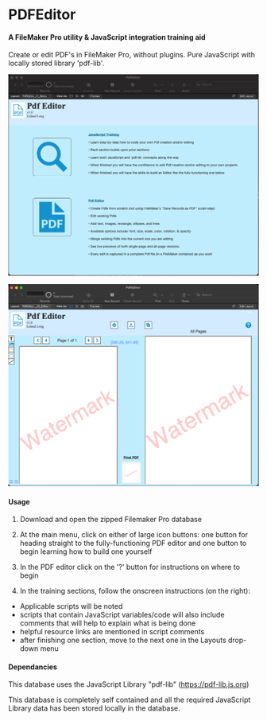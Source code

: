 # PDFEditor

#### A FileMaker Pro utility & JavaScript integration training aid

Create or edit PDF's in FileMaker Pro, without plugins. Pure JavaScript with locally stored library 'pdf-lib'.

![Overview image](images/Overview.png)

![Overview2 image](images/Overview2.png)

#### Usage

1. Download and open the zipped Filemaker Pro database

2. At the main menu, click on either of large icon buttons: one button for heading straight to the fully-functioning PDF editor and one button to begin learning how to build one yourself

3. In the PDF editor click on the '?' button for instructions on where to begin

4. In the training sections, follow the onscreen instructions (on the right):
  * Applicable scripts will be noted
  * scripts that contain JavaScript variables/code will also include comments that will help to explain what is being done
  * helpful resource links are mentioned in script comments
  * after finishing one section, move to the next one in the Layouts drop-down menu


#### Dependancies

This database uses the JavaScript Library "pdf-lib" (https://pdf-lib.js.org)

This database is completely self contained and all the required JavaScript Library data has been stored locally in the database.
